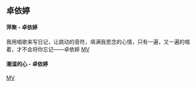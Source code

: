 ## 卓依婷
#### 萍聚 - 卓依婷
我用唱歌来写日记，让跳动的音符，填满我思念的心情，只有一遍，又一遍的唱着，才不会将你忘记——卓依婷
[MV](https://www.bilibili.com/video/BV1c4411T7ug?p=60)
#### 潮湿的心 - 卓依婷
[MV](https://www.bilibili.com/video/BV1c4411T7ug?p=1)
